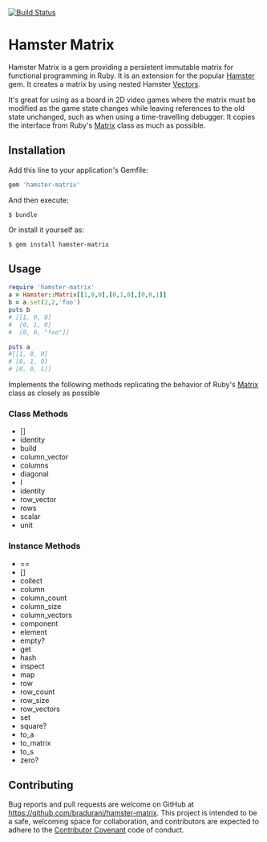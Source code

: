 [![Build Status](https://travis-ci.org/bradurani/hamster-matrix.svg?branch=v0.9.3)](https://travis-ci.org/bradurani/hamster-matrix)

# Hamster Matrix

Hamster Matrix is a gem providing a persietent immutable matrix for functional programming in Ruby. It is an extension for the popular [Hamster](https://github.com/hamstergem/hamster/) gem. It creates a matrix by using nested Hamster [Vectors](http://www.rubydoc.info/github/hamstergem/hamster/master/Hamster/Vector).  

It's great for using as a board in 2D video games where the matrix must be modified as the game state changes while leaving references to the old state unchanged, such as when using a time-travelling debugger. It copies the interface from Ruby's [Matrix](http://ruby-doc.org/stdlib-2.0.0/libdoc/matrix/rdoc/Matrix.html) class as much as possible.


## Installation

Add this line to your application's Gemfile:

```ruby
gem 'hamster-matrix'
```

And then execute:

    $ bundle

Or install it yourself as:

    $ gem install hamster-matrix

## Usage

```ruby
require 'hamster-matrix'
a = Hamster::Matrix[[1,0,0],[0,1,0],[0,0,1]]
b = a.set(2,2,'foo')
puts b
# [[1, 0, 0]
#  [0, 1, 0]
#  [0, 0, "foo"]]

puts a
#[[1, 0, 0]
# [0, 1, 0]
# [0, 0, 1]]
```

Implements the following methods replicating the behavior of Ruby's [Matrix](http://ruby-doc.org/stdlib-2.0.0/libdoc/matrix/rdoc/Matrix.html) class as closely as possible

 ### Class Methods
 - []
 - identity
 - build
 - column_vector
 - columns
 - diagonal
 - I
 - identity
 - row_vector
 - rows
 - scalar
 - unit

### Instance Methods
  - ==
  - []
  - collect
  - column
  - column_count
  - column_size
  - column_vectors
  - component
  - element
  - empty?
  - get
  - hash
  - inspect
  - map
  - row
  - row_count
  - row_size
  - row_vectors
  - set
  - square?
  - to_a
  - to_matrix
  - to_s
  - zero?

## Contributing

Bug reports and pull requests are welcome on GitHub at https://github.com/bradurani/hamster-matrix. This project is intended to be a safe, welcoming space for collaboration, and contributors are expected to adhere to the [Contributor Covenant](contributor-covenant.org) code of conduct.

